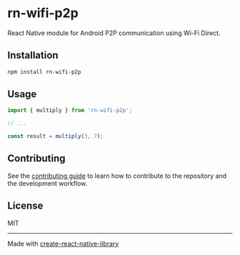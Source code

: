 # rn-wifi-p2p

React Native module for Android P2P communication using Wi-Fi Direct.

## Installation

```sh
npm install rn-wifi-p2p
```

## Usage


```js
import { multiply } from 'rn-wifi-p2p';

// ...

const result = multiply(3, 7);
```


## Contributing

See the [contributing guide](CONTRIBUTING.md) to learn how to contribute to the repository and the development workflow.

## License

MIT

---

Made with [create-react-native-library](https://github.com/callstack/react-native-builder-bob)
